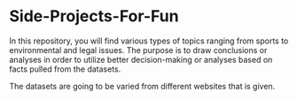 # Side-Projects-For-Fun

In this repository, you will find various types of topics ranging from sports to environmental and legal issues. The purpose is to draw conclusions or analyses in order to utilize better decision-making or analyses based on facts pulled from the datasets.  

The datasets are going to be varied from different websites that is given. 
